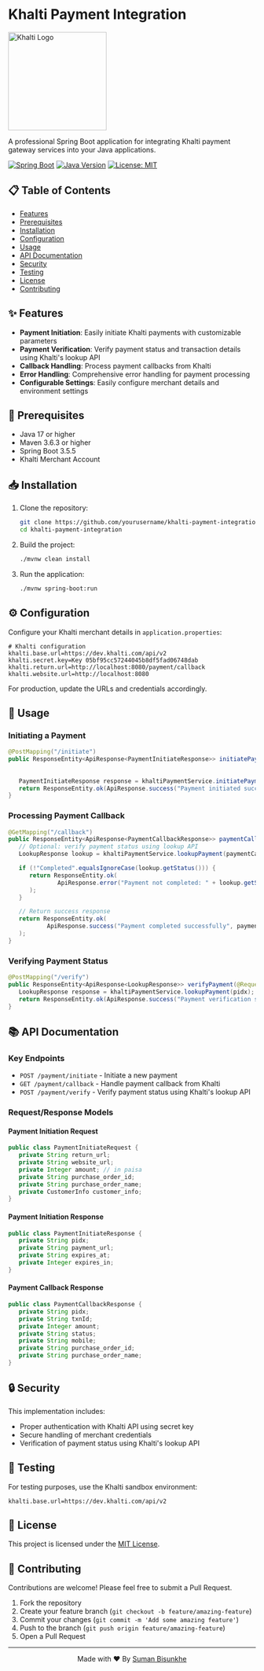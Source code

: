 # Khalti Payment Integration
<img src="https://upload.wikimedia.org/wikipedia/commons/e/ee/Khalti_Digital_Wallet_Logo.png.jpg" alt="Khalti Logo" width="200"/>

A professional Spring Boot application for integrating Khalti payment gateway services into your Java applications.

[![Spring Boot](https://img.shields.io/badge/Spring%20Boot-3.5.5-brightgreen.svg)](https://spring.io/projects/spring-boot)
[![Java Version](https://img.shields.io/badge/Java-17-orange.svg)](https://www.oracle.com/java/technologies/javase/jdk17-archive-downloads.html)
[![License: MIT](https://img.shields.io/badge/License-MIT-yellow.svg)](https://opensource.org/licenses/MIT)

## 📋 Table of Contents

- [Features](#-features)
- [Prerequisites](#-prerequisites)
- [Installation](#-installation)
- [Configuration](#-configuration)
- [Usage](#-usage)
- [API Documentation](#-api-documentation)
- [Security](#-security)
- [Testing](#-testing)
- [License](#-license)
- [Contributing](#-contributing)

## ✨ Features

- **Payment Initiation**: Easily initiate Khalti payments with customizable parameters
- **Payment Verification**: Verify payment status and transaction details using Khalti's lookup API
- **Callback Handling**: Process payment callbacks from Khalti
- **Error Handling**: Comprehensive error handling for payment processing
- **Configurable Settings**: Easily configure merchant details and environment settings

## 🔧 Prerequisites

- Java 17 or higher
- Maven 3.6.3 or higher
- Spring Boot 3.5.5
- Khalti Merchant Account

## 📥 Installation

1. Clone the repository:
   ```bash
   git clone https://github.com/yourusername/khalti-payment-integration.git
   cd khalti-payment-integration
   ```

2. Build the project:
   ```bash
   ./mvnw clean install
   ```

3. Run the application:
   ```bash
   ./mvnw spring-boot:run
   ```

## ⚙️ Configuration

Configure your Khalti merchant details in `application.properties`:

```properties
# Khalti configuration
khalti.base.url=https://dev.khalti.com/api/v2
khalti.secret.key=Key 05bf95cc57244045b8df5fad06748dab
khalti.return.url=http://localhost:8080/payment/callback
khalti.website.url=http://localhost:8080
```

For production, update the URLs and credentials accordingly.

## 🚀 Usage

### Initiating a Payment

```java
@PostMapping("/initiate")
public ResponseEntity<ApiResponse<PaymentInitiateResponse>> initiatePayment(@RequestParam String orderId,
                                                                            @RequestParam String orderName,
                                                                            @RequestParam int amount) {
   PaymentInitiateResponse response = khaltiPaymentService.initiatePayment(orderId, orderName, amount);
   return ResponseEntity.ok(ApiResponse.success("Payment initiated successfully", response));
}
```

### Processing Payment Callback

```java
@GetMapping("/callback")
public ResponseEntity<ApiResponse<PaymentCallbackResponse>> paymentCallback(PaymentCallbackResponse paymentCallbackResponse) {
   // Optional: verify payment status using lookup API
   LookupResponse lookup = khaltiPaymentService.lookupPayment(paymentCallbackResponse.getPidx());

   if (!"Completed".equalsIgnoreCase(lookup.getStatus())) {
      return ResponseEntity.ok(
              ApiResponse.error("Payment not completed: " + lookup.getStatus(), paymentCallbackResponse)
      );
   }

   // Return success response
   return ResponseEntity.ok(
           ApiResponse.success("Payment completed successfully", paymentCallbackResponse)
   );
}
```

### Verifying Payment Status

```java
@PostMapping("/verify")
public ResponseEntity<ApiResponse<LookupResponse>> verifyPayment(@RequestParam String pidx) {
   LookupResponse response = khaltiPaymentService.lookupPayment(pidx);
   return ResponseEntity.ok(ApiResponse.success("Payment verification successful", response));
}
```

## 📚 API Documentation

### Key Endpoints

- `POST /payment/initiate` - Initiate a new payment
- `GET /payment/callback` - Handle payment callback from Khalti
- `POST /payment/verify` - Verify payment status using Khalti's lookup API

### Request/Response Models

#### Payment Initiation Request
```java
public class PaymentInitiateRequest {
   private String return_url;
   private String website_url;
   private Integer amount; // in paisa
   private String purchase_order_id;
   private String purchase_order_name;
   private CustomerInfo customer_info;
}
```

#### Payment Initiation Response
```java
public class PaymentInitiateResponse {
   private String pidx;
   private String payment_url;
   private String expires_at;
   private Integer expires_in;
}
```

#### Payment Callback Response
```java
public class PaymentCallbackResponse {
   private String pidx;
   private String txnId;
   private Integer amount;
   private String status;
   private String mobile;
   private String purchase_order_id;
   private String purchase_order_name;
}
```

## 🔒 Security

This implementation includes:

- Proper authentication with Khalti API using secret key
- Secure handling of merchant credentials
- Verification of payment status using Khalti's lookup API

## 🧪 Testing

For testing purposes, use the Khalti sandbox environment:

```properties
khalti.base.url=https://dev.khalti.com/api/v2
```

## 📄 License

This project is licensed under the  [MIT License](LICENSE).



## 👥 Contributing

Contributions are welcome! Please feel free to submit a Pull Request.

1. Fork the repository
2. Create your feature branch (`git checkout -b feature/amazing-feature`)
3. Commit your changes (`git commit -m 'Add some amazing feature'`)
4. Push to the branch (`git push origin feature/amazing-feature`)
5. Open a Pull Request

---

<p align="center">
  Made with ❤️ By <a href="https://github.com/sumanbisunkhe">Suman Bisunkhe</a>
</p>
